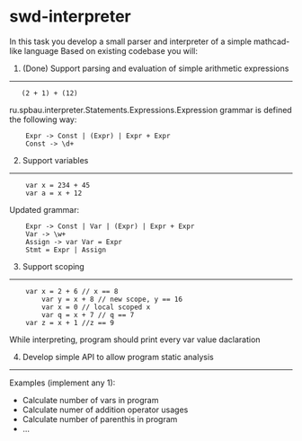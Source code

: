 # swd-interpreter
In this task you develop a small parser and interpreter of a simple mathcad-like language
Based on existing codebase you will:

1. (Done) Support parsing and evaluation of simple arithmetic expressions
--------------------------------------------------------------------------

       (2 + 1) + (12)

ru.spbau.interpreter.Statements.Expressions.Expression grammar is defined the following way:

        Expr -> Const | (Expr) | Expr + Expr
        Const -> \d+

2. Support variables
--------------------
        var x = 234 + 45
        var a = x + 12

Updated grammar:
        
        Expr -> Const | Var | (Expr) | Expr + Expr
        Var -> \w+
        Assign -> var Var = Expr 
        Stmt = Expr | Assign
        
        
3. Support scoping
------------------

        var x = 2 + 6 // x == 8 
            var y = x + 8 // new scope, y == 16
            var x = 0 // local scoped x
            var q = x + 7 // q == 7
        var z = x + 1 //z == 9

While interpreting, program should print every var value daclaration

4. Develop simple API to allow program static analysis 
-------------------------------------------------------
Examples (implement any 1):
* Calculate number of vars in program
* Calculate numer of addition operator usages
* Calculate number of parenthis in program
* ...
